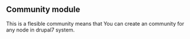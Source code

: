 Community module
---
This is a flesible community means that You can create an community for any node in drupal7 system.

